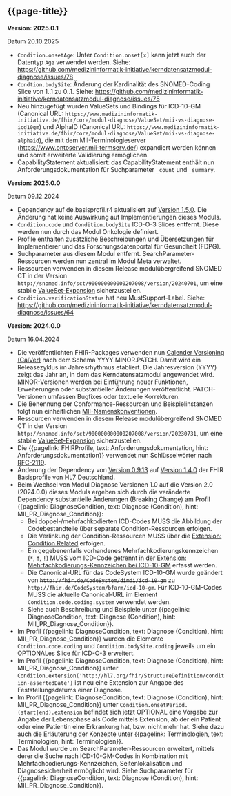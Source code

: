 ## {{page-title}}

**Version: 2025.0.1**

Datum 20.10.2025

- `Condition.onsetAge`: Unter `Condition.onset[x]` kann jetzt auch der Datentyp `Age` verwendet werden. Siehe: https://github.com/medizininformatik-initiative/kerndatensatzmodul-diagnose/issues/78
- `Condtion.bodySite`: Änderung der Kardinalität des SNOMED-Coding Slice von 1..1 zu 0..1. Siehe: https://github.com/medizininformatik-initiative/kerndatensatzmodul-diagnose/issues/75 
- Neu hinzugefügt wurden ValueSets und Bindings für ICD-10-GM (Canonical URL: `https://www.medizininformatik-initiative.de/fhir/core/modul-diagnose/ValueSet/mii-vs-diagnose-icd10gm`) und AlphaID (Canonical URL: `https://www.medizininformatik-initiative.de/fhir/core/modul-diagnose/ValueSet/mii-vs-diagnose-alphaid`), die mit dem MII-Terminologieserver (https://www.ontoserver.mii-termserv.de/) expandiert werden können und somit erweiterte Validierung ermöglichen.
- CapabilityStatement aktualisiert: das CapabilityStatement enthält nun Anforderungsdokumentation für Suchparameter `_count` und `_summary`.

**Version: 2025.0.0**

Datum 09.12.2024

- Dependency auf de.basisprofil.r4 aktualisiert auf [Version 1.5.0](https://simplifier.net/packages/de.basisprofil.r4/1.5.0). Die Änderung hat keine Auswirkung auf Implementierungen dieses Moduls.
- `Condition.code` und `Condition.bodySite` ICD-O-3 Slices entfernt. Diese werden nun durch das Modul Onkologie definiert.
- Profile enthalten zusätzliche Beschreibungen und Übersetzungen für Implementierer und das Forschungsdatenportal für Gesundheit (FDPG).
- Suchparameter aus diesem Modul entfernt. SearchParameter-Ressourcen werden nun zentral im Modul Meta verwaltet.
- Ressourcen verwenden in diesem Release modulübergreifend SNOMED CT in der Version `http://snomed.info/sct/900000000000207008/version/20240701`, um eine stabile [ValueSet-Expansion](http://hl7.org/fhir/R4/valueset.html#expansion) sicherzustellen.
- `Condition.verificationStatus` hat neu MustSupport-Label. Siehe: https://github.com/medizininformatik-initiative/kerndatensatzmodul-diagnose/issues/64 

**Version: 2024.0.0**

Datum 16.04.2024

- Die veröffentlichten FHIR-Packages verwenden nun [Calender Versioning (CalVer)](https://calver.org/) nach dem Schema YYYY.MINOR.PATCH. Damit wird ein Releasezyklus im Jahresrhythmus etabliert. Die Jahresversion (YYYY) zeigt das Jahr an, in dem das Kerndatensatzmodul angewendet wird. MINOR-Versionen werden bei Einführung neuer Funktionen, Erweiterungen oder substantieller Änderungen veröffentlicht. PATCH-Versionen umfassen Bugfixes oder textuelle Korrekturen.
- Die Benennung der Conformance-Ressourcen und Beispielinstanzen folgt nun einheitlichen [MII-Namenskonventionen](https://github.com/medizininformatik-initiative/kerndatensatz-meta/wiki/Namenskonventionen-f%C3%BCr-FHIR%E2%80%90Ressourcen-in-der-MII).
- Ressourcen verwenden in diesem Release modulübergreifend SNOMED CT in der Version `http://snomed.info/sct/900000000000207008/version/20230731`, um eine stabile [ValueSet-Expansion](http://hl7.org/fhir/R4/valueset.html#expansion) sicherzustellen.
- Die {{pagelink: FHIRProfile, text: Anforderungsdokumentation, hint: Anforderungsdokumentation}} verwendet nun Schlüsselwörter nach [RFC-2119](https://datatracker.ietf.org/doc/html/rfc2119).
- Änderung der Dependency von [Version 0.9.13](https://simplifier.net/packages/de.basisprofil.r4/0.9.13) auf [Version 1.4.0](https://simplifier.net/packages/de.basisprofil.r4/1.4.0) der FHIR Basisprofile von HL7 Deutschland. 
- Beim Wechsel von Modul Diagnose Versionen 1.0 auf die Version 2.0 (2024.0.0) dieses Moduls ergeben sich durch die veränderte Dependency substantielle Änderungen (Breaking Change) am Profil {{pagelink: DiagnoseCondition, text: Diagnose (Condition), hint: MII_PR_Diagnose_Condition}}:
    - Bei doppel-/mehrfachkodierten ICD-Codes MUSS die Abbildung der Codebestandteile über separate Condition-Ressourcen erfolgen.
    - Die Verlinkung der Condition-Ressourcen MUSS über die [Extension: Condition Related](http://hl7.org/fhir/StructureDefinition/condition-related) erfolgen.
    - Ein gegebenenfalls vorhandenes Mehrfachkodierungskennzeichen (`*`, `†`, `!`) MUSS vom ICD-Code getrennt in der [Extension: Mehrfachkodierungs-Kennzeichen bei ICD-10-GM](https://simplifier.net/packages/de.basisprofil.r4/1.4.0/files/656614) erfasst werden.
    - Die Canonical-URL für das CodeSystem ICD-10-GM wurde geändert von ~~`http://fhir.de/CodeSystem/dimdi/icd-10-gm`~~ zu `http://fhir.de/CodeSystem/bfarm/icd-10-gm`. Für ICD-10-GM-Codes MUSS die aktuelle Canonical-URL im Element `Condition.code.coding.system` verwendet werden.
    - Siehe auch Beschreibung und Beispiele unter {{pagelink: DiagnoseCondition, text: Diagnose (Condition), hint: MII_PR_Diagnose_Condition}}.
- Im Profil {{pagelink: DiagnoseCondition, text: Diagnose (Condition), hint: MII_PR_Diagnose_Condition}} wurden die Elemente `Condition.code.coding` und `Condition.bodySite.coding` jeweils um ein OPTIONALes Slice für ICD-O-3 erweitert.
- Im Profil {{pagelink: DiagnoseCondition, text: Diagnose (Condition), hint: MII_PR_Diagnose_Condition}} unter `Condition.extension('http://hl7.org/fhir/StructureDefinition/condition-assertedDate')` ist neu eine Extension zur Angabe des Feststellungsdatums einer Diagnose.
- Im Profil {{pagelink: DiagnoseCondition, text: Diagnose (Condition), hint: MII_PR_Diagnose_Condition}} unter `Condition.onsetPeriod.(start|end).extension` befindet sich jetzt OPTIONAL eine Vorgabe zur Angabe der Lebensphase als Code mittels Extension, ab der ein Patient oder eine Patientin eine Erkrankung hat, bzw. nicht mehr hat. Siehe dazu auch die Erläuterung der Konzepte unter {{pagelink: Terminologien, text: Terminologien, hint: Terminologien}}.
- Das Modul wurde um SearchParameter-Ressourcen erweitert, mittels derer die Suche nach ICD-10-GM-Codes in Kombination mit Mehrfachcodierungs-Kennzeichen, Seitenlokalisation und Diagnosesicherheit ermöglicht wird. Siehe Suchparameter für {{pagelink: DiagnoseCondition, text: Diagnose (Condition), hint: MII_PR_Diagnose_Condition}}.
